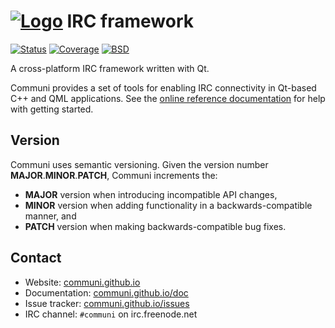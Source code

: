 # [![Logo]][Home] IRC framework 

[![Status]][CI]
[![Coverage]][Codecov]
[![BSD]][BSD-3-Clause]

A cross-platform IRC framework written with Qt.

Communi provides a set of tools for enabling IRC connectivity in Qt-based C++ and QML applications.
See the [online reference documentation](https://communi.github.io/doc) for help with getting started.

## Version

Communi uses semantic versioning. Given the version number **MAJOR**.**MINOR**.**PATCH**, Communi increments the:

- **MAJOR** version when introducing incompatible API changes,
- **MINOR** version when adding functionality in a backwards-compatible manner, and
- **PATCH** version when making backwards-compatible bug fixes.

## Contact

- Website: [communi.github.io](https://communi.github.io)
- Documentation: [communi.github.io/doc](https://communi.github.io/doc)
- Issue tracker: [communi.github.io/issues](https://communi.github.io/issues)
- IRC channel: `#communi` on irc.freenode.net

[Home]:         https://communi.github.io
[Logo]:         https://raw.githubusercontent.com/communi/libcommuni/master/doc/communi.png
[Status]:       https://github.com/communi/libcommuni/workflows/CI/badge.svg
[CI]:           https://github.com/communi/libcommuni/actions
[Coverage]:     https://codecov.io/gh/communi/libcommuni/branch/master/graph/badge.svg
[Codecov]:      https://codecov.io/gh/communi/libcommuni
[BSD]:          https://img.shields.io/badge/license-BSD-yellow.svg
[BSD-3-Clause]: https://opensource.org/licenses/BSD-3-Clause
